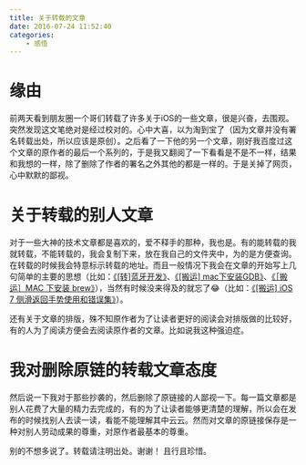 ```yaml
---
title: 关于转载的文章
date: 2016-07-24 11:52:40
categories:
    - 感悟
---
```


# 缘由

前两天看到朋友圈一个哥们转载了许多关于iOS的一些文章，很是兴奋，去围观。突然发现这文笔绝对是经过校对的。心中大喜，以为淘到宝了（因为文章并没有署名转载出处，所以应该是原创）。之后看了一下他的另一个文章，刚好我百度过这个文章的原作者的最后一个系列的，于是我又翻阅了一下看看是不是不一样，结果和我想的一样，除了删除了作者的署名之外其他的都是一样的。于是关掉了网页，心中默默的鄙视。


# 关于转载的别人文章

对于一些大神的技术文章都是喜欢的，爱不释手的那种，我也是。有的能转载的我就转载，不能转载的，我会复制下来，放在我自己的文件夹中，为的是方便查询。在转载的时候我会特意标示转载的地址。而且一般情况下我会在文章的开始写上几句简单的主要的思想（比如：[《[转]蓝牙开发》](http://www.cnblogs.com/madordie/p/5159597.html)、[《[搬运] mac下安装GDB》](http://www.cnblogs.com/madordie/p/4322044.html)、[《［搬运］MAC 下安装 brew》](http://www.cnblogs.com/madordie/p/4322042.html)），当然有时候没来得及的就忘了😂（比如：[《[搬运] iOS 7 侧滑返回手势使用和错误集》](http://www.cnblogs.com/madordie/p/4357685.html)）。

还有关于文章的排版，殊不知原作者为了让读者更好的阅读会对排版做的比较好，有的人为了阅读方便会去阅读原作者的文章。比如说我这种强迫症。


# 我对删除原链的转载文章态度

然后说一下我对于那些抄袭的，然后删除了原链接的人鄙视一下。每一篇文章都是别人花费了大量的精力去完成的，有的为了让读者能够更清楚的理解，所以会在发布的时候找别人去读一读，看能不能理解其中云云。然而对文章的原链接保存是一种对别人劳动成果的尊重，对原作者最基本的尊重。

别的不想多说了。转载请注明出处。谢谢！
且行且珍惜。